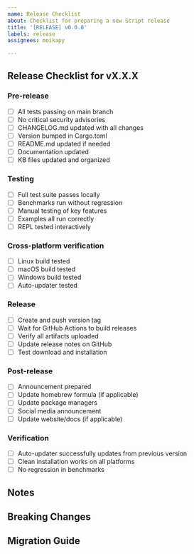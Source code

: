 ```yaml
---
name: Release Checklist
about: Checklist for preparing a new Script release
title: '[RELEASE] v0.0.0'
labels: release
assignees: moikapy

---
```


## Release Checklist for vX.X.X

### Pre-release
- [ ] All tests passing on main branch
- [ ] No critical security advisories
- [ ] CHANGELOG.md updated with all changes
- [ ] Version bumped in Cargo.toml
- [ ] README.md updated if needed
- [ ] Documentation updated
- [ ] KB files updated and organized

### Testing
- [ ] Full test suite passes locally
- [ ] Benchmarks run without regression
- [ ] Manual testing of key features
- [ ] Examples all run correctly
- [ ] REPL tested interactively

### Cross-platform verification
- [ ] Linux build tested
- [ ] macOS build tested  
- [ ] Windows build tested
- [ ] Auto-updater tested

### Release
- [ ] Create and push version tag
- [ ] Wait for GitHub Actions to build releases
- [ ] Verify all artifacts uploaded
- [ ] Update release notes on GitHub
- [ ] Test download and installation

### Post-release
- [ ] Announcement prepared
- [ ] Update homebrew formula (if applicable)
- [ ] Update package managers
- [ ] Social media announcement
- [ ] Update website/docs (if applicable)

### Verification
- [ ] Auto-updater successfully updates from previous version
- [ ] Clean installation works on all platforms
- [ ] No regression in benchmarks

## Notes
<!-- Add any specific notes about this release -->

## Breaking Changes
<!-- List any breaking changes -->

## Migration Guide
<!-- If there are breaking changes, provide migration instructions -->